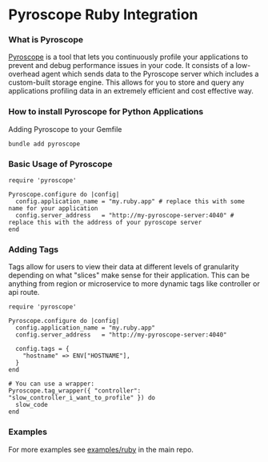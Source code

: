 # Pyroscope Ruby Integration

### What is Pyroscope
[Pyroscope](https://github.com/pyroscope-io/pyroscope) is a tool that lets you continuously profile your applications to prevent and debug performance issues in your code. It consists of a low-overhead agent which sends data to the Pyroscope server which includes a custom-built storage engine. This allows for you to store and query any applications profiling data in an extremely efficient and cost effective way. 


### How to install Pyroscope for Python Applications
Adding Pyroscope to your Gemfile
```
bundle add pyroscope
```

### Basic Usage of Pyroscope
```
require 'pyroscope'

Pyroscope.configure do |config|
  config.application_name = "my.ruby.app" # replace this with some name for your application
  config.server_address   = "http://my-pyroscope-server:4040" # replace this with the address of your pyroscope server
end
```

### Adding Tags
Tags allow for users to view their data at different levels of granularity depending on what "slices" make sense for their application. This can be anything from region or microservice to more dynamic tags like controller or api route.

```
require 'pyroscope'

Pyroscope.configure do |config|
  config.application_name = "my.ruby.app"
  config.server_address   = "http://my-pyroscope-server:4040"

  config.tags = {
    "hostname" => ENV["HOSTNAME"],
  }
end

# You can use a wrapper:
Pyroscope.tag_wrapper({ "controller": "slow_controller_i_want_to_profile" }) do
  slow_code
end
```


### Examples
For more examples see [examples/ruby](https://github.com/pyroscope-io/pyroscope/tree/main/examples/ruby) in the main repo.

